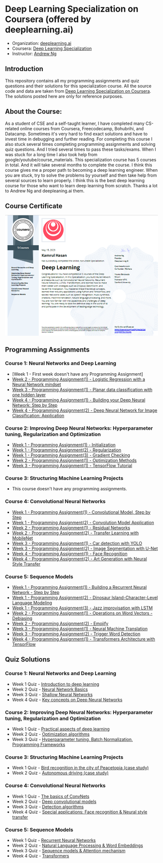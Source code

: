 # Deep Learning Specialization on Coursera (offered by deeplearning.ai)

- Organization: [deeplearning.ai](https://www.deeplearning.ai)
- Coursera: [Deep Learning Specialization](https://www.coursera.org/specializations/deep-learning)
- Instructor: [Andrew Ng](http://www.andrewng.org/)

## Introduction
This repository contains all my programming assignments and quiz questions and their solutions for this specialization course. All the source code and data are taken from [Deep Learning Specialization on Coursera](https://www.coursera.org/specializations/deep-learning). The solutions posted here are only for reference purposes.

## About the Course:
As a student of CSE and a self-taught learner, I have completed many CS-related online courses from Coursera, Freecodecamp, Bohubrihi, and Datacamp. Sometimes it's very hard to find exact solutions and have to invest time in debugging and further reading. For completing this course I also stuck several times completing programming assignments and solving quiz questions. And I tried several times to pass these tasks/exams. When I was stuck for a long time I also took help from google/youtube/course_materials. This specialization course has 5 courses in total. And it will take several months to complete the course. I think this course gives me a proper path to becoming a deep learning engineer. When you are stuck, try to solve the problems by yourself and then take help from several sources to learn properly. I think this is the best deep learning course for those who want to learn deep learning from scratch. Thanks a lot to Andrew Ng and deepleaning.ai them.

## Course Certificate

![Deep Learning Specialization Certificate](DL_Specialization_certificate.png)


## Programming Assignments

### Course 1: Neural Networks and Deep Learning
  - [Week 1 - First week doesn't have any Programming Assignment]
  - [Week 2 - Programming Assignment(1) - Logistic Regression with a Neural Network mindset](https://github.com/kamrul-brur/Deep-Learning-Specialization-Coursera-/blob/master/C1_W2_Logistic_Regression_with_a_Neural_Network_mindset_Cat_vs_NonCat.ipynb)
  - [Week 3 - Programming Assignment(1) - Planar data classification with one hidden layer](https://github.com/kamrul-brur/Deep-Learning-Specialization-Coursera-/blob/master/C1_W3_Planar_data_classification_with_one_hidden_layer.ipynb)
  - [Week 4 - Programming Assignment(1) - Building your Deep Neural Network: Step by Step](https://github.com/kamrul-brur/Deep-Learning-Specialization-Coursera-/blob/master/C1_W4_Building_your_Deep_Neural_Network_Step_by_Step.ipynb)
  - [Week 4 - Programming Assignment(2) - Deep Neural Network for Image Classification: Application](https://github.com/kamrul-brur/Deep-Learning-Specialization-Coursera-/blob/master/C1_W4_Deep_Neural_Network_Application.ipynb)

### Course 2: Improving Deep Neural Networks: Hyperparameter tuning, Regularization and Optimization

  - [Week 1 - Programming Assignment(1) - Initialization](https://github.com/kamrul-brur/Deep-Learning-Specialization-Coursera-/blob/master/C2_W1_Initialization.ipynb)
  - [Week 1 - Programming Assignment(2) - Regularization](https://github.com/kamrul-brur/Deep-Learning-Specialization-Coursera-/blob/master/C2_W1_Regularization.ipynb)
  - [Week 1 - Programming Assignment(3) - Gradient Checking](https://github.com/kamrul-brur/Deep-Learning-Specialization-Coursera-/blob/master/C2_W1_Gradient_Checking.ipynb)
  - [Week 2 - Programming Assignment(1) - Optimization Methods](https://github.com/kamrul-brur/Deep-Learning-Specialization-Coursera-/blob/master/C2_W2_Optimization_methods.ipynb)
  - [Week 3 - Programming Assignment(1) - TensorFlow Tutorial](https://github.com/kamrul-brur/Deep-Learning-Specialization-Coursera-/blob/master/C2_W3_Tensorflow_introduction.ipynb)

### Course 3: Structuring Machine Learning Projects

  - This course doesn't have any programming assignments.
  
### Course 4: Convolutional Neural Networks

  - [Week 1 - Programming Assignment(1) - Convolutional Model, Step by Step](https://github.com/kamrul-brur/Deep-Learning-Specialization-Coursera-/blob/master/C4_W1_Convolution_model_Step_by_Step_v1.ipynb)
  - [Week 1 - Programming Assignment(2) - Convolution Model Application](https://github.com/kamrul-brur/Deep-Learning-Specialization-Coursera-/blob/master/C4_W1_Convolution_model_Application.ipynb)
  - [Week 2 - Programming Assignment(1) - Residual Networks](https://github.com/kamrul-brur/Deep-Learning-Specialization-Coursera-/blob/master/C4_W2_Residual_Networks.ipynb)
  - [Week 2 - Programming Assignment(2) - Transfer Learning with MobileNet](https://github.com/kamrul-brur/Deep-Learning-Specialization-Coursera-/blob/master/C4_W2_Transfer_learning_with_MobileNet_v1.ipynb)
  - [Week 3 - Programming Assignment(1) - Car detection with YOLO](https://github.com/kamrul-brur/Deep-Learning-Specialization-Coursera-/blob/master/C4_W3_Autonomous_driving_application_Car_detection.ipynb)
  - [Week 3 - Programming Assignment(2) - Image Segmentation with U-Net](https://github.com/kamrul-brur/Deep-Learning-Specialization-Coursera-/blob/master/C4_W3_Image_segmentation_Unet_v2.ipynb)
  - [Week 4 - Programming Assignment(1) - Face Recognition](https://github.com/kamrul-brur/Deep-Learning-Specialization-Coursera-/blob/master/C4_W4_Face_Recognition.ipynb)
  - [Week 4 - Programming Assignment(2) - Art Generation with Neural Style Transfer](https://github.com/kamrul-brur/Deep-Learning-Specialization-Coursera-/blob/master/C4_W4_Art_Generation_with_Neural_Style_Transfer.ipynb) 
  
### Course 5: Sequence Models

  - [Week 1 - Programming Assignment(1) - Building a Recurrent Neural Network - Step by Step](https://github.com/kamrul-brur/Deep-Learning-Specialization-Coursera-/blob/master/C5_W1_Building_a_Recurrent_Neural_Network_Step_by_Step.ipynb)
  - [Week 1 - Programming Assignment(2) - Dinosaur Island-Character-Level Language Modeling](https://github.com/kamrul-brur/Deep-Learning-Specialization-Coursera-/blob/master/C5_W1_Dinosaurus_Island_Character_level_language_model.ipynb)
  - [Week 1 - Programming Assignment(3) - Jazz improvisation with LSTM](https://github.com/kamrul-brur/Deep-Learning-Specialization-Coursera-/blob/master/C5_W1_Improvise_a_Jazz_Solo_with_an_LSTM_Network_v4.ipynb)
  - [Week 2 - Programming Assignment(1) - Operations on Word Vectors - Debiasing](https://github.com/kamrul-brur/Deep-Learning-Specialization-Coursera-/blob/master/C5_W2_Operations_on_word_vectors_v2a.ipynb) 
  - [Week 2 - Programming Assignment(2) - Emojify](https://github.com/kamrul-brur/Deep-Learning-Specialization-Coursera-/blob/master/C5_W2_Emoji_v3a.ipynb)
  - [Week 3 - Programming Assignment(1) - Neural Machine Translation](https://github.com/kamrul-brur/Deep-Learning-Specialization-Coursera-/blob/master/C5_W3_Neural_machine_translation_with_attention_v4a.ipynb) 
  - [Week 3 - Programming Assignment(2) - Trigger Word Detection](https://github.com/kamrul-brur/Deep-Learning-Specialization-Coursera-/blob/master/C5_W3_Trigger_word_detection_v2a.ipynb)
  - [Week 4 - Programming Assignment(1) -  Transformers Architecture with TensorFlow](https://github.com/kamrul-brur/Deep-Learning-Specialization-Coursera-/blob/master/C5_W4_A1_Transformer_Subclass_v1.ipynb)
  


## Quiz Solutions

### Course 1: Neural Networks and Deep Learning

  - Week 1 Quiz - [Introduction to deep learning](https://github.com/kamrul-brur/Deep-Learning-Specialization-Coursera-/blob/master/quiz_solutions/C1_W1_Introduction%20to%20Deep%20Learning.pdf)
  - Week 2 Quiz - [Neural Network Basics](https://github.com/kamrul-brur/Deep-Learning-Specialization-Coursera-/blob/master/quiz_solutions/C1_W2_Neural%20Network%20Basics.pdf)
  - Week 3 Quiz - [Shallow Neural Networks](https://github.com/kamrul-brur/Deep-Learning-Specialization-Coursera-/blob/master/quiz_solutions/C1_W3_Shallow%20Neural%20Networks.pdf)
  - Week 4 Quiz - [Key concepts on Deep Neural Networks](https://github.com/kamrul-brur/Deep-Learning-Specialization-Coursera-/blob/master/quiz_solutions/C1_W4_Key%20Concepts%20on%20Deep%20Neural%20Networks.pdf)

### Course 2: Improving Deep Neural Networks: Hyperparameter tuning, Regularization and Optimization

  - Week 1 Quiz - [Practical aspects of deep learning](https://github.com/kamrul-brur/Deep-Learning-Specialization-Coursera-/blob/master/quiz_solutions/C2_W1_Practical%20aspects%20of%20Deep%20Learning.pdf)
  - Week 2 Quiz - [Optimization algorithms](https://github.com/kamrul-brur/Deep-Learning-Specialization-Coursera-/blob/master/quiz_solutions/C2_W2_Optimization%20Algorithms.pdf)
  - Week 3 Quiz - [Hyperparameter tuning, Batch Normalization, Programming Frameworks](https://github.com/kamrul-brur/Deep-Learning-Specialization-Coursera-/blob/master/quiz_solutions/C2_W3_Hyperparameter%20tuning%2C%20Batch%20Normalization%2C%20Programming%20Frameworks.pdf)
  
### Course 3: Structuring Machine Learning Projects

  - Week 1 Quiz - [Bird recognition in the city of Peacetopia (case study)](https://github.com/kamrul-brur/Deep-Learning-Specialization-Coursera-/blob/master/quiz_solutions/C3_W1_Bird%20Recognition%20in%20the%20City%20of%20Peacetopia%20(Case%20Study).pdf)
  - Week 2 Quiz - [Autonomous driving (case study)](https://github.com/kamrul-brur/Deep-Learning-Specialization-Coursera-/blob/master/quiz_solutions/C3_W2_Autonomous%20Driving%20(Case%20Study).pdf)

### Course 4: Convolutional Neural Networks

  - Week 1 Quiz - [The basics of ConvNets](https://github.com/kamrul-brur/Deep-Learning-Specialization-Coursera-/blob/master/quiz_solutions/C4_W1_The%20Basics%20of%20ConvNets.pdf)
  - Week 2 Quiz - [Deep convolutional models](https://github.com/kamrul-brur/Deep-Learning-Specialization-Coursera-/blob/master/quiz_solutions/C4_W2_Deep%20Convolutional%20Models.pdf)
  - Week 3 Quiz - [Detection algorithms](https://github.com/kamrul-brur/Deep-Learning-Specialization-Coursera-/blob/master/quiz_solutions/C4_W3_Detection%20Algorithms.pdf)
  - Week 4 Quiz - [Special applications: Face recognition & Neural style transfer](https://github.com/kamrul-brur/Deep-Learning-Specialization-Coursera-/blob/master/quiz_solutions/C4_W4_Special%20Applications%20Face%20Recognition%20%26%20Neural%20Style%20Transfer.pdf)

### Course 5: Sequence Models

  - Week 1 Quiz - [Recurrent Neural Networks](https://github.com/kamrul-brur/Deep-Learning-Specialization-Coursera-/blob/master/quiz_solutions/C5_W1_Recurrent%20Neural%20Networks.pdf)
  - Week 2 Quiz - [Natural Language Processing & Word Embeddings](https://github.com/kamrul-brur/Deep-Learning-Specialization-Coursera-/blob/master/quiz_solutions/C5_W2_Natural%20Language%20Processing%20%26%20Word%20Embeddings.pdf)
  - Week 3 Quiz - [Sequence models & Attention mechanism](https://github.com/kamrul-brur/Deep-Learning-Specialization-Coursera-/blob/master/quiz_solutions/C5_W3_Sequence%20Models%20%26%20Attention%20Mechanism.pdf)
  - Week 4 Quiz - [Transformers](https://github.com/kamrul-brur/Deep-Learning-Specialization-Coursera-/blob/master/quiz_solutions/C5_W4_Transformers.pdf)
